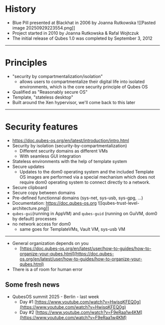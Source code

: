 # History
- Blue Pill presented at Blackhat in 2006 by Joanna Rutkowska
![[Pasted image 20250929223554.png]]
- Project started in 2010 by Joanna Rutkowska & Rafal Wojtczuk
- The initial release of Qubes 1.0 was completed by September 3, 2012
---
# Principles
- "security by compartmentalization/isolation"
	- allows users to compartmentalize their digital life into isolated environments, which is the core security principle of Qubes OS
- Qualified as "Reasonably secure OS"
- Template, "stateless desktop"
- Built around the Xen hypervisor, we'll come back to this later
---
# Security features
- https://doc.qubes-os.org/en/latest/introduction/intro.html
- Security by isolation (security-by-compartmentalization)
	- Different security domains as different VMs
	- With seamless GUI integration
- Stateless environments with the help of template system
- Secure updates
	- Updates to the dom0 operating system and the included Template OS images are performed via a special mechanism which does not require dom0 operating system to connect directly to a network.
- Secure clipboard
- Secure copy between domains
- Pre-defined functionnal domains (sys-net, sys-usb, sys-gpg, ...)
- Documentation: https://doc.qubes-os.org
![[qubes-trust-level-architecture.png]]
- `qubes-gui`(running in AppVM) and `qubes-guid` (running on GuiVM, dom0 by default) processes
- no network access for dom0
	- same goes for TemplateVMs, Vault VM, sys-usb VM
---
-  General organization depends on you
    - [https://doc.qubes-os.org/en/latest/user/how-to-guides/how-to-organize-your-qubes.html](https://doc.qubes-os.org/en/latest/user/how-to-guides/how-to-organize-your-qubes.html)
- There is a of room for human error
## Some fresh news
- QubesOS summit 2025 - Berlin - last week
    - Day #1 [https://www.youtube.com/watch?v=HwisqKFEQ0g](https://www.youtube.com/watch?v=HwisqKFEQ0g)
    - Day #2 [https://www.youtube.com/watch?v=F9eRaa1w4KM](https://www.youtube.com/watch?v=F9eRaa1w4KM)